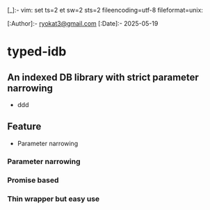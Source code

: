 [_]:- vim: set ts=2 et sw=2 sts=2 fileencoding=utf-8 fileformat=unix:

[:Author]:-    ryokat3@gmail.com
[:Date]:-      2025-05-19

# typed-idb

An indexed DB library with strict parameter narrowing
- 
- ddd

## Feature

- Parameter narrowing


### Parameter narrowing


### Promise based


### Thin wrapper but easy use
